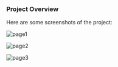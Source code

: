 ### Project Overview

Here are some screenshots of the project:

![page1](https://github.com/mehmetkaplanse/buymeacoffee-clone/assets/87800510/58aee0ec-8bb3-44da-b1f6-2738100bb774)


![page2](https://github.com/mehmetkaplanse/buymeacoffee-clone/assets/87800510/60d52ba0-ed64-4cb1-9cfb-a2b604f87645)


![page3](https://github.com/mehmetkaplanse/buymeacoffee-clone/assets/87800510/4b446d06-2fdd-4eb2-b283-3def656bfccf)
